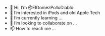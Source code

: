 - 👋 Hi, I’m @ElGomezPolloDiablo
- 👀 I’m interested in iPods and old Apple Tech
- 🌱 I’m currently learning ...
- 💞️ I’m looking to collaborate on ...
- 📫 How to reach me ...

<!---
ElGomezPolloDiablo/ElGomezPolloDiablo is a ✨ special ✨ repository because its `README.md` (this file) appears on your GitHub profile.
You can click the Preview link to take a look at your changes.
--->
